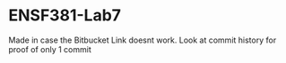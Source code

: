 # ENSF381-Lab7
Made in case the Bitbucket Link doesnt work. 
Look at commit history for proof of only 1 commit

